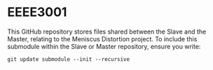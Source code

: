 # EEEE3001
This GitHub repository stores files shared between the Slave and the Master, relating to the Meniscus Distortion project. To include this submodule within the Slave or Master repository, ensure you write:

```
git update submodule --init --recursive
```
